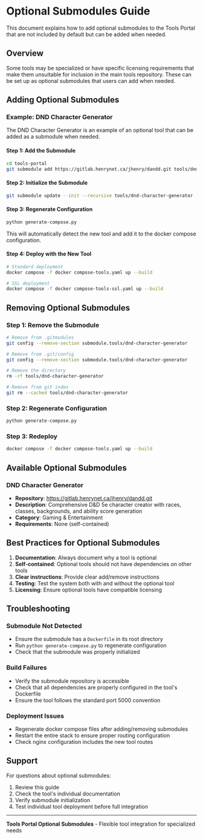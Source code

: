 # Optional Submodules Guide

This document explains how to add optional submodules to the Tools Portal that are not included by default but can be added when needed.

## Overview

Some tools may be specialized or have specific licensing requirements that make them unsuitable for inclusion in the main tools repository. These can be set up as optional submodules that users can add when needed.

## Adding Optional Submodules

### Example: DND Character Generator

The DND Character Generator is an example of an optional tool that can be added as a submodule when needed.

#### Step 1: Add the Submodule

```bash
cd tools-portal
git submodule add https://gitlab.henrynet.ca/jhenry/dandd.git tools/dnd-character-generator
```

#### Step 2: Initialize the Submodule

```bash
git submodule update --init --recursive tools/dnd-character-generator
```

#### Step 3: Regenerate Configuration

```bash
python generate-compose.py
```

This will automatically detect the new tool and add it to the docker compose configuration.

#### Step 4: Deploy with the New Tool

```bash
# Standard deployment
docker compose -f docker compose-tools.yaml up --build

# SSL deployment
docker compose -f docker compose-tools-ssl.yaml up --build
```

## Removing Optional Submodules

### Step 1: Remove the Submodule

```bash
# Remove from .gitmodules
git config --remove-section submodule.tools/dnd-character-generator

# Remove from .git/config
git config --remove-section submodule.tools/dnd-character-generator

# Remove the directory
rm -rf tools/dnd-character-generator

# Remove from git index
git rm --cached tools/dnd-character-generator
```

### Step 2: Regenerate Configuration

```bash
python generate-compose.py
```

### Step 3: Redeploy

```bash
docker compose -f docker compose-tools.yaml up --build
```

## Available Optional Submodules

### DND Character Generator
- **Repository**: https://gitlab.henrynet.ca/jhenry/dandd.git
- **Description**: Comprehensive D&D 5e character creator with races, classes, backgrounds, and ability score generation
- **Category**: Gaming & Entertainment
- **Requirements**: None (self-contained)

## Best Practices for Optional Submodules

1. **Documentation**: Always document why a tool is optional
2. **Self-contained**: Optional tools should not have dependencies on other tools
3. **Clear instructions**: Provide clear add/remove instructions
4. **Testing**: Test the system both with and without the optional tool
5. **Licensing**: Ensure optional tools have compatible licensing

## Troubleshooting

### Submodule Not Detected
- Ensure the submodule has a `Dockerfile` in its root directory
- Run `python generate-compose.py` to regenerate configuration
- Check that the submodule was properly initialized

### Build Failures
- Verify the submodule repository is accessible
- Check that all dependencies are properly configured in the tool's Dockerfile
- Ensure the tool follows the standard port 5000 convention

### Deployment Issues
- Regenerate docker compose files after adding/removing submodules
- Restart the entire stack to ensure proper routing configuration
- Check nginx configuration includes the new tool routes

## Support

For questions about optional submodules:
1. Review this guide
2. Check the tool's individual documentation
3. Verify submodule initialization
4. Test individual tool deployment before full integration

---

**Tools Portal Optional Submodules** - Flexible tool integration for specialized needs